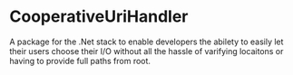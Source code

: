 # CooperativeUriHandler
A package for the .Net stack to enable developers the abilety to easily let their users choose their I/O without all the hassle of varifying locaitons or having to provide full paths from root.
